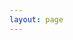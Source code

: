```yaml
---
layout: page
---
```


<script setup>
import {
  VPTeamPage,
  VPTeamPageTitle,
  VPTeamMembers
} from 'vitepress/theme'

const members = [
  {
    avatar: 'team/drtadewoshailu.jpg',
    name: 'Dr. Tadiwos Hailu',
    title: 'Project Manager',
    links: [
      { icon: 'mailgun', link: 'mailto:drtadi2000@gmail.com', ariaLabel: "Email" }
    ]
  },
  {
    avatar: 'team/abinetgebremichael.jpg',
    name: 'Abinet G/michael',
    title: 'Project Manager',
    links: [
      { icon: 'mailgun', link: 'mailto:abinetgebremickael@gmail.com', ariaLabel: "Email" }
    ]
  },
  {
    avatar: 'team/wuletawwonte.jpeg',
    name: 'Wuletaw Wonte',
    title: 'Software Engineer',
    links: [
      { icon: 'github', link: 'https://github.com/wuletawwonte' },
      { icon: 'mailgun', link: 'mailto:wuletawwonte@gmail.com', ariaLabel: "Email" }
    ]
  },
]
</script>

<VPTeamPage>
  <VPTeamPageTitle>
    <template #title>
      Our Team
    </template>
    <template #lead>
      The development of VitePress is guided by an international
      team, some of whom have chosen to be featured below.
    </template>
  </VPTeamPageTitle>
  <VPTeamMembers :members />
</VPTeamPage>

